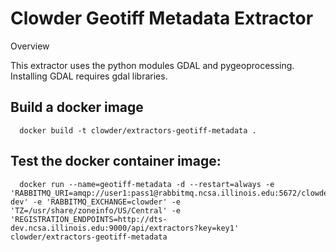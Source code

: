 # Clowder Geotiff Metadata Extractor

Overview

This extractor uses the python modules GDAL and pygeoprocessing.
Installing GDAL requires gdal libraries.

## Build a docker image
      docker build -t clowder/extractors-geotiff-metadata .

## Test the docker container image:
      docker run --name=geotiff-metadata -d --restart=always -e 'RABBITMQ_URI=amqp://user1:pass1@rabbitmq.ncsa.illinois.edu:5672/clowder-dev' -e 'RABBITMQ_EXCHANGE=clowder' -e 'TZ=/usr/share/zoneinfo/US/Central' -e 'REGISTRATION_ENDPOINTS=http://dts-dev.ncsa.illinois.edu:9000/api/extractors?key=key1' clowder/extractors-geotiff-metadata


